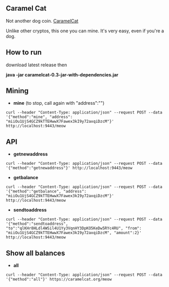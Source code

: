 ## Caramel Cat

Not another dog coin. [CaramelCat](https://caramelcat.org/)

Unlike other cryptos, this one you can mine. It's very easy, even if you're a dog.

## How to run

download latest release then

**java -jar caramelcat-0.3-jar-with-dependencies.jar**

## Mining

* **mine** (to stop, call again with "address":"")

```
curl --header "Content-Type: application/json" --request POST --data '{"method":"mine", "address": "miiOu1UjS4GCZ9kTTEHwwX7Fawex3kI9y72axqiDzcM"}' http://localhost:9443/meow
```

## API

* **getnewaddress**

```
curl --header "Content-Type: application/json" --request POST --data '{"method":"getnewaddress"}' http://localhost:9443/meow
```

* **getbalance**

```
curl --header "Content-Type: application/json" --request POST --data '{"method":"getbalance", "address": "miiOu1UjS4GCZ9kTTEHwwX7Fawex3kI9y72axqiDzcM"}' http://localhost:9443/meow
```

* **sendtoaddress**

```
curl --header "Content-Type: application/json" --request POST --data '{"method":"sendtoaddress", "to":"qlKHr8HLdl4WSil4U1Yy3VqnHY3DpKO5KeDw5RYc4RU", "from": "miiOu1UjS4GCZ9kTTEHwwX7Fawex3kI9y72axqiDzcM", "amount":2}' http://localhost:9443/meow
```

## Show all balances

* **all**

```
curl --header "Content-Type: application/json" --request POST --data '{"method":"all"}' https://caramelcat.org/meow
```

